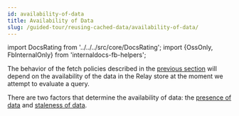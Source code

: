 ```yaml
---
id: availability-of-data
title: Availability of Data
slug: /guided-tour/reusing-cached-data/availability-of-data/
---
```


import DocsRating from '../../../src/core/DocsRating';
import {OssOnly, FbInternalOnly} from 'internaldocs-fb-helpers';

The behavior of the fetch policies described in the [previous section](../fetch-policies/) will depend on the availability of the data in the Relay store at the moment we attempt to evaluate a query.

There are two factors that determine the availability of data: the [presence of data](../presence-of-data/) and [staleness of data](../staleness-of-data/).


<DocsRating />
